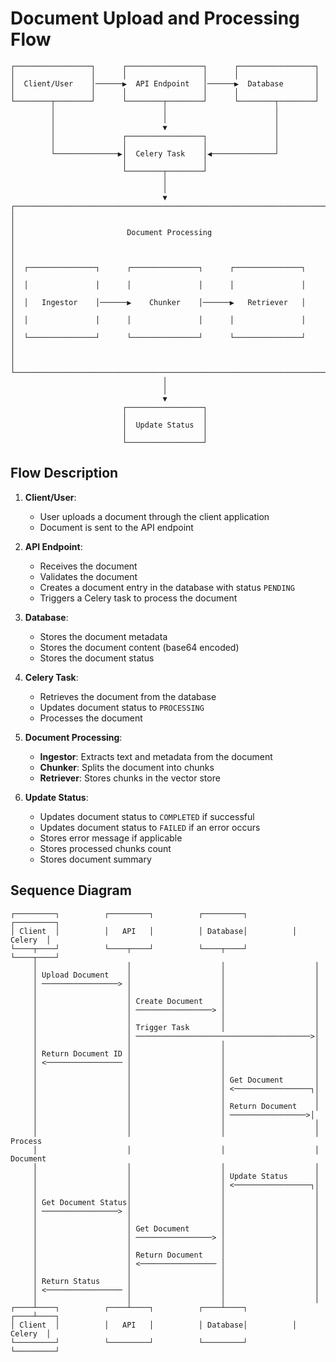 # Document Upload and Processing Flow

```
┌─────────────────┐      ┌─────────────────┐      ┌─────────────────┐
│                 │      │                 │      │                 │
│  Client/User    │──────▶  API Endpoint   │──────▶  Database       │
│                 │      │                 │      │                 │
└────────┬────────┘      └────────┬────────┘      └────────┬────────┘
         │                        │                        │
         │                        │                        │
         │                        ▼                        │
         │               ┌─────────────────┐               │
         │               │                 │               │
         └──────────────▶│  Celery Task    │◀──────────────┘
                         │                 │
                         └────────┬────────┘
                                  │
                                  │
                                  ▼
┌─────────────────────────────────────────────────────────────────────┐
│                                                                     │
│                         Document Processing                         │
│                                                                     │
│  ┌───────────────┐      ┌───────────────┐      ┌───────────────┐    │
│  │               │      │               │      │               │    │
│  │   Ingestor    │──────▶    Chunker    │──────▶   Retriever   │    │
│  │               │      │               │      │               │    │
│  └───────────────┘      └───────────────┘      └───────────────┘    │
│                                                                     │
└─────────────────────────────────────────────────────────────────────┘
                                  │
                                  │
                                  ▼
                         ┌─────────────────┐
                         │                 │
                         │  Update Status  │
                         │                 │
                         └─────────────────┘
```

## Flow Description

1. **Client/User**:
   - User uploads a document through the client application
   - Document is sent to the API endpoint

2. **API Endpoint**:
   - Receives the document
   - Validates the document
   - Creates a document entry in the database with status `PENDING`
   - Triggers a Celery task to process the document

3. **Database**:
   - Stores the document metadata
   - Stores the document content (base64 encoded)
   - Stores the document status

4. **Celery Task**:
   - Retrieves the document from the database
   - Updates document status to `PROCESSING`
   - Processes the document

5. **Document Processing**:
   - **Ingestor**: Extracts text and metadata from the document
   - **Chunker**: Splits the document into chunks
   - **Retriever**: Stores chunks in the vector store

6. **Update Status**:
   - Updates document status to `COMPLETED` if successful
   - Updates document status to `FAILED` if an error occurs
   - Stores error message if applicable
   - Stores processed chunks count
   - Stores document summary

## Sequence Diagram

```
┌─────────┐          ┌─────────┐          ┌─────────┐          ┌─────────┐
│ Client  │          │   API   │          │ Database│          │ Celery  │
└────┬────┘          └────┬────┘          └────┬────┘          └────┬────┘
     │                    │                    │                    │
     │ Upload Document    │                    │                    │
     │ ─────────────────> │                    │                    │
     │                    │                    │                    │
     │                    │ Create Document    │                    │
     │                    │ ─────────────────> │                    │
     │                    │                    │                    │
     │                    │ Trigger Task       │                    │
     │                    │ ───────────────────────────────────────>│
     │                    │                    │                    │
     │ Return Document ID │                    │                    │
     │ <───────────────── │                    │                    │
     │                    │                    │                    │
     │                    │                    │ Get Document       │
     │                    │                    │ <─────────────────┐│
     │                    │                    │                    │
     │                    │                    │ Return Document    │
     │                    │                    │ ─────────────────>│
     │                    │                    │                    │
     │                    │                    │                    │ Process
     │                    │                    │                    │ Document
     │                    │                    │                    │
     │                    │                    │ Update Status      │
     │                    │                    │ <─────────────────┐│
     │                    │                    │                    │
     │ Get Document Status│                    │                    │
     │ ─────────────────> │                    │                    │
     │                    │                    │                    │
     │                    │ Get Document       │                    │
     │                    │ ─────────────────> │                    │
     │                    │                    │                    │
     │                    │ Return Document    │                    │
     │                    │ <───────────────── │                    │
     │                    │                    │                    │
     │ Return Status      │                    │                    │
     │ <───────────────── │                    │                    │
     │                    │                    │                    │
┌────┴────┐          ┌────┴────┐          ┌────┴────┐          ┌────┴────┐
│ Client  │          │   API   │          │ Database│          │ Celery  │
└─────────┘          └─────────┘          └─────────┘          └─────────┘
``` 